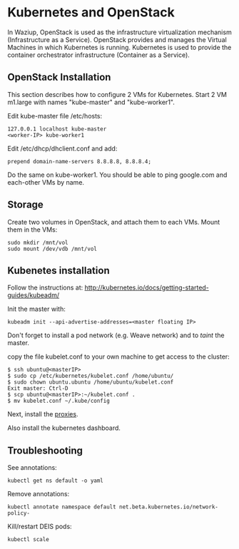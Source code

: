 
Kubernetes and OpenStack
========================

In Waziup, OpenStack is used as the infrastructure virtualization mechanism (Infrastructure as a Service).
OpenStack provides and manages the Virtual Machines in which Kubernetes is running.
Kubernetes is used to provide the container orchestrator infrastructure (Container as a Service).


OpenStack Installation
----------------------

This section describes how to configure 2 VMs for Kubernetes.
Start 2 VM m1.large with names "kube-master" and "kube-worker1".

Edit kube-master file /etc/hosts:
```
127.0.0.1 localhost kube-master
<worker-IP> kube-worker1
```
Edit /etc/dhcp/dhclient.conf and add:
```
prepend domain-name-servers 8.8.8.8, 8.8.8.4;
```
Do the same on kube-worker1. You should be able to ping google.com and each-other VMs by name.

Storage
-------

Create two volumes in OpenStack, and attach them to each VMs.
Mount them in the VMs:
```
sudo mkdir /mnt/vol
sudo mount /dev/vdb /mnt/vol
```


Kubenetes installation
----------------------

Follow the instructions at: http://kubernetes.io/docs/getting-started-guides/kubeadm/

Init the master with:
```
kubeadm init --api-advertise-addresses=<master floating IP>
```

Don't forget to install a pod network (e.g. Weave network) and to *taint* the master.

copy the file kubelet.conf to your own machine to get access to the cluster:
```
$ ssh ubuntu@<masterIP>
$ sudo cp /etc/kubernetes/kubelet.conf /home/ubuntu/
$ sudo chown ubuntu.ubuntu /home/ubuntu/kubelet.conf
Exit master: Ctrl-D
$ scp ubuntu@<masterIP>:~/kubelet.conf .
$ mv kubelet.conf ~/.kube/config
```

Next, install the [proxies](proxies/README.md).

Also install the kubernetes dashboard.

Troubleshooting
---------------

See annotations:
```
kubectl get ns default -o yaml
```
Remove annotations:
```
kubectl annotate namespace default net.beta.kubernetes.io/network-policy-
```

Kill/restart DEIS pods:
```
kubectl scale
```


